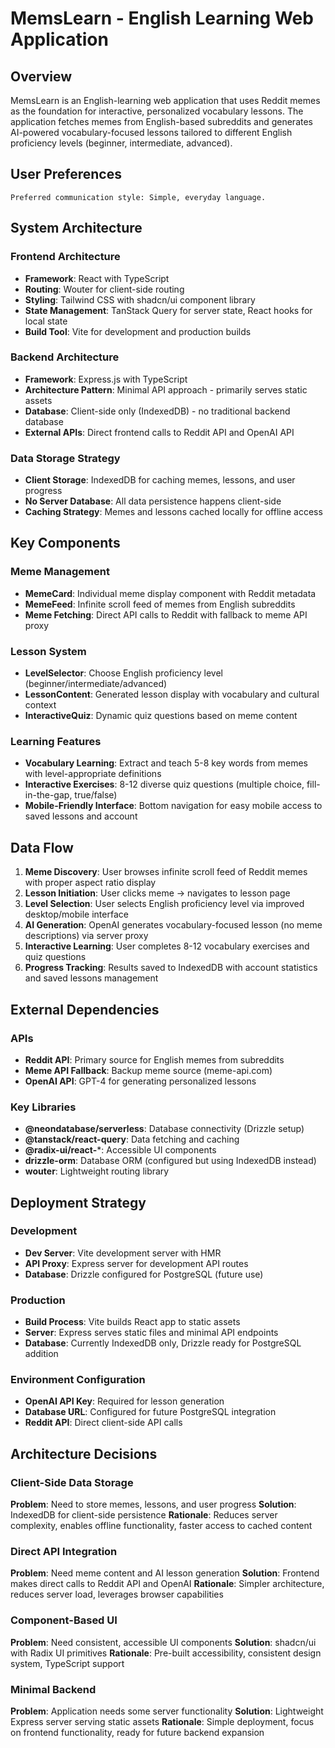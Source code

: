 # MemsLearn - English Learning Web Application

## Overview

MemsLearn is an English-learning web application that uses Reddit memes as the foundation for interactive, personalized vocabulary lessons. The application fetches memes from English-based subreddits and generates AI-powered vocabulary-focused lessons tailored to different English proficiency levels (beginner, intermediate, advanced).

## User Preferences

```
Preferred communication style: Simple, everyday language.
```

## System Architecture

### Frontend Architecture
- **Framework**: React with TypeScript
- **Routing**: Wouter for client-side routing
- **Styling**: Tailwind CSS with shadcn/ui component library
- **State Management**: TanStack Query for server state, React hooks for local state
- **Build Tool**: Vite for development and production builds

### Backend Architecture
- **Framework**: Express.js with TypeScript
- **Architecture Pattern**: Minimal API approach - primarily serves static assets
- **Database**: Client-side only (IndexedDB) - no traditional backend database
- **External APIs**: Direct frontend calls to Reddit API and OpenAI API

### Data Storage Strategy
- **Client Storage**: IndexedDB for caching memes, lessons, and user progress
- **No Server Database**: All data persistence happens client-side
- **Caching Strategy**: Memes and lessons cached locally for offline access

## Key Components

### Meme Management
- **MemeCard**: Individual meme display component with Reddit metadata
- **MemeFeed**: Infinite scroll feed of memes from English subreddits
- **Meme Fetching**: Direct API calls to Reddit with fallback to meme API proxy

### Lesson System
- **LevelSelector**: Choose English proficiency level (beginner/intermediate/advanced)
- **LessonContent**: Generated lesson display with vocabulary and cultural context
- **InteractiveQuiz**: Dynamic quiz questions based on meme content

### Learning Features
- **Vocabulary Learning**: Extract and teach 5-8 key words from memes with level-appropriate definitions
- **Interactive Exercises**: 8-12 diverse quiz questions (multiple choice, fill-in-the-gap, true/false)
- **Mobile-Friendly Interface**: Bottom navigation for easy mobile access to saved lessons and account

## Data Flow

1. **Meme Discovery**: User browses infinite scroll feed of Reddit memes with proper aspect ratio display
2. **Lesson Initiation**: User clicks meme → navigates to lesson page
3. **Level Selection**: User selects English proficiency level via improved desktop/mobile interface
4. **AI Generation**: OpenAI generates vocabulary-focused lesson (no meme descriptions) via server proxy
5. **Interactive Learning**: User completes 8-12 vocabulary exercises and quiz questions
6. **Progress Tracking**: Results saved to IndexedDB with account statistics and saved lessons management

## External Dependencies

### APIs
- **Reddit API**: Primary source for English memes from subreddits
- **Meme API Fallback**: Backup meme source (meme-api.com)
- **OpenAI API**: GPT-4 for generating personalized lessons

### Key Libraries
- **@neondatabase/serverless**: Database connectivity (Drizzle setup)
- **@tanstack/react-query**: Data fetching and caching
- **@radix-ui/react-***: Accessible UI components
- **drizzle-orm**: Database ORM (configured but using IndexedDB instead)
- **wouter**: Lightweight routing library

## Deployment Strategy

### Development
- **Dev Server**: Vite development server with HMR
- **API Proxy**: Express server for development API routes
- **Database**: Drizzle configured for PostgreSQL (future use)

### Production
- **Build Process**: Vite builds React app to static assets
- **Server**: Express serves static files and minimal API endpoints
- **Database**: Currently IndexedDB only, Drizzle ready for PostgreSQL addition

### Environment Configuration
- **OpenAI API Key**: Required for lesson generation
- **Database URL**: Configured for future PostgreSQL integration
- **Reddit API**: Direct client-side API calls

## Architecture Decisions

### Client-Side Data Storage
**Problem**: Need to store memes, lessons, and user progress
**Solution**: IndexedDB for client-side persistence
**Rationale**: Reduces server complexity, enables offline functionality, faster access to cached content

### Direct API Integration
**Problem**: Need meme content and AI lesson generation
**Solution**: Frontend makes direct calls to Reddit API and OpenAI
**Rationale**: Simpler architecture, reduces server load, leverages browser capabilities

### Component-Based UI
**Problem**: Need consistent, accessible UI components
**Solution**: shadcn/ui with Radix UI primitives
**Rationale**: Pre-built accessibility, consistent design system, TypeScript support

### Minimal Backend
**Problem**: Application needs some server functionality
**Solution**: Lightweight Express server serving static assets
**Rationale**: Simple deployment, focus on frontend functionality, ready for future backend expansion